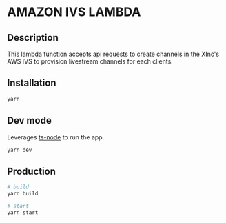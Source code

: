 # AMAZON IVS LAMBDA

## Description

This lambda function accepts api requests to create channels in the XInc's AWS IVS to provision livestream channels for each clients.

## Installation

```bash
yarn
```

## Dev mode

Leverages [ts-node](https://www.npmjs.com/package/ts-node) to run the app.

```bash
yarn dev
```

## Production

```bash
# build
yarn build

# start
yarn start
```
